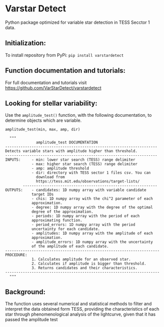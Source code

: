Varstar Detect
==============

Python package optimized for variable star detection in TESS Secctor 1
data.

 Initialization:
--------------------

To install repository from PyPi: `pip install varstardetect`

 Function documentation and tutorials:
--------------------

For full documentation and tutorials visit https://github.com/VarStarDetect/varstardetect


 Looking for stellar variability:
-------------------------------------

Use the `amplitude_test()` function, with the following documentation,
to determine objects which are variable.

    amplitude_test(min, max, amp, dir)

      """
                  amplitude_test DOCUMENTATION
    ---------------------------------------------------------------------
    Detects variable stars with amplitude higher than threshold.
    ---------------------------------------------------------------------
    INPUTS:     - min: lower star search (TESS) range delimiter
                - max: higher star search (TESS) range delimiter
                - amp: amplitude threshold
                - dir: directory with TESS sector 1 files csv. You can
                  download from
                  https://tess.mit.edu/observations/target-lists/
            -------------------------------------------------------------
    OUTPUTS:    - candidates: 1D numpy array with variable candidate
                target IDs
                - chis: 1D numpy array with the chi^2 parameter of each
                approximation.
                - degree: 1D numpy array with the degree of the optimal
                degree of the approximation.
                - periods: 1D numpy array with the period of each
                approximating function.
                - period_errors: 1D numpy array with the period
                uncertainty for each candidate.
                - amplitudes: 1D numpy array with the amplitude of each
                approximation.
                - amplitude_errors: 1D numpy array with the uncertainty
                of the amplitude of each candidate.
    ----------------------------------------------------------------------
    PROCEDURE:
                1. Calculates amplitude for an observed star.
                2. Calculates if amplitude is bigger than threshold.
                3. Returns candidates and their characteristics.
    ----------------------------------------------------------------------
      """

Background:
-----------

The function uses several numerical and statistical methods to filter
and interpret the data obtained form TESS, providing the characteristics
of each star through phenomenological analysis of the lightcurve, given
that it has passed the amplitude test


